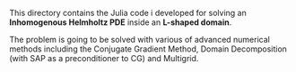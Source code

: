 This directory contains the Julia code i developed for solving an **Inhomogenous Helmholtz PDE** inside an **L-shaped domain**. 

The problem is going to be solved with various of advanced numerical methods including the Conjugate Gradient Method, Domain Decomposition (with SAP as a preconditioner to CG) and Multigrid.
